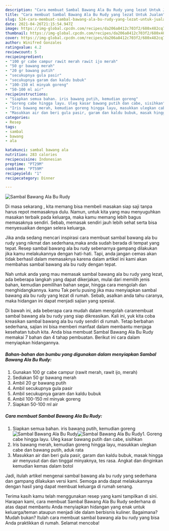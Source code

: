 ```yaml
---
description: "Cara membuat Sambal Bawang Ala Bu Rudy yang lezat Untuk Jualan"
title: "Cara membuat Sambal Bawang Ala Bu Rudy yang lezat Untuk Jualan"
slug: 524-cara-membuat-sambal-bawang-ala-bu-rudy-yang-lezat-untuk-jualan
date: 2021-04-26T21:15:54.947Z
image: https://img-global.cpcdn.com/recipes/da206a8412c703f2/680x482cq70/sambal-bawang-ala-bu-rudy-foto-resep-utama.jpg
thumbnail: https://img-global.cpcdn.com/recipes/da206a8412c703f2/680x482cq70/sambal-bawang-ala-bu-rudy-foto-resep-utama.jpg
cover: https://img-global.cpcdn.com/recipes/da206a8412c703f2/680x482cq70/sambal-bawang-ala-bu-rudy-foto-resep-utama.jpg
author: Winifred Gonzales
ratingvalue: 4.2
reviewcount: 5
recipeingredient:
- "100 gr cabe campur rawit merah rawit ijo merah"
- "50 gr bawang merah"
- "20 gr bawang putih"
- "secukupnya gula pasir"
- "secukupnya garam dan kaldu bubuk"
- "100-150 ml minyak goreng"
- "50-100 ml air"
recipeinstructions:
- "Siapkan semua bahan. iris bawang putih, kemudian goreng"
- "Goreng cabe hingga layu. Uleg kasar bawang putih dan cabe, sisihkan"
- "Iris bawang merah, kemudian goreng hingga layu, masukkan ulegkan cabe dan bawang putih, aduk rata"
- "Masukkan air dan beri gula pasir, garam dan kaldu bubuk, masak hingga air menyusut dan dan tinggal minyaknya, tes rasa. Angkat dan dinginkan kemudian kemas dalam botol"
categories:
- Resep
tags:
- sambal
- bawang
- ala

katakunci: sambal bawang ala 
nutrition: 283 calories
recipecuisine: Indonesian
preptime: "PT29M"
cooktime: "PT59M"
recipeyield: "1"
recipecategory: Dinner

---
```



![Sambal Bawang Ala Bu Rudy](https://img-global.cpcdn.com/recipes/da206a8412c703f2/680x482cq70/sambal-bawang-ala-bu-rudy-foto-resep-utama.jpg)

Di masa  sekarang , kita memang bisa membeli masakan siap saji tanpa harus repot memasaknya dulu. Namun, untuk kita yang mau menyuguhkan masakan terbaik pada keluarga, maka kamu memang lebih bagus memasaknya sendiri. Sebab, memasak sendiri jauh lebih sehat serta bisa menyesuaikan dengan selera keluarga.

Jika anda sedang mencari inspirasi cara membuat sambal bawang ala bu rudy yang nikmat dan sederhana,maka anda sudah berada di tempat yang tepat. Resep sambal bawang ala bu rudy  sebenarnya gampang dilakukan jika kamu melakukannya dengan hati-hati. Tapi, anda jangan cemas akan tidak berhasil dalam memasaknya 
karena dalam artikel ini kami akan membahas sambal bawang ala bu rudy dengan tepat.  



Nah untuk anda yang mau memasak sambal bawang ala bu rudy yang lezat, ada beberapa langkah yang dapat dikerjakan, mulai dari memilih jenis bahan, kemudian pemilihan bahan segar, hingga cara mengolah dan menghidangkannya. kamu Tak perlu pusing jika mau menyiapkan sambal bawang ala bu rudy yang lezat di rumah. Sebab, asalkan anda  tahu caranya, maka hidangan ini dapat menjadi sajian yang spesial.

Di bawah ini, ada beberapa cara mudah dalam mengolah caramembuat sambal bawang ala bu rudy yang siap dikreasikan. Kali ini, yuk kita coba kreasikan sambal bawang ala bu rudy sendiri di rumah. Tetap berbahan sederhana, sajian ini bisa memberi manfaat dalam membantu menjaga kesehatan tubuh kita. Anda bisa membuat Sambal Bawang Ala Bu Rudy memakai 7 bahan dan 4 tahap pembuatan. Berikut ini cara dalam menyiapkan hidangannya.

<!--inarticleads1-->

##### Bahan-bahan dan bumbu yang digunakan dalam menyiapkan Sambal Bawang Ala Bu Rudy:

1. Gunakan 100 gr cabe campur (rawit merah, rawit ijo, merah)
1. Sediakan 50 gr bawang merah
1. Ambil 20 gr bawang putih
1. Ambil secukupnya gula pasir
1. Ambil secukupnya garam dan kaldu bubuk
1. Ambil 100-150 ml minyak goreng
1. Siapkan 50-100 ml air




<!--inarticleads2-->

##### Cara membuat Sambal Bawang Ala Bu Rudy:

1. Siapkan semua bahan. iris bawang putih, kemudian goreng
<img src="https://img-global.cpcdn.com/steps/6b160cdc1c9a442d/160x128cq70/sambal-bawang-ala-bu-rudy-langkah-memasak-1-foto.jpg" alt="Sambal Bawang Ala Bu Rudy"><img src="https://img-global.cpcdn.com/steps/38ed6b956278f4c8/160x128cq70/sambal-bawang-ala-bu-rudy-langkah-memasak-1-foto.jpg" alt="Sambal Bawang Ala Bu Rudy">1. Goreng cabe hingga layu. Uleg kasar bawang putih dan cabe, sisihkan
1. Iris bawang merah, kemudian goreng hingga layu, masukkan ulegkan cabe dan bawang putih, aduk rata
1. Masukkan air dan beri gula pasir, garam dan kaldu bubuk, masak hingga air menyusut dan dan tinggal minyaknya, tes rasa. Angkat dan dinginkan kemudian kemas dalam botol




Jadi, itulah artikel mengenai  sambal bawang ala bu rudy  yang sederhana dan gampang dilakukan versi kami. Semoga anda dapat melakukannya dengan hasil yang dapat membuat keluarga di rumah senang. 

Terima kasih kamu telah menggunakan resep yang kami tampilkan di sini. Harapan kami, cara membuat  Sambal Bawang Ala Bu Rudy sederhana di atas dapat membantu Anda menyiapkan hidangan yang enak untuk keluarga/teman ataupun menjadi ide dalam berbisnis kuliner. Bagaimana? Mudah bukan? Itulah cara membuat sambal bawang ala bu rudy yang bisa Anda praktikkan di rumah. Selamat mencoba!

